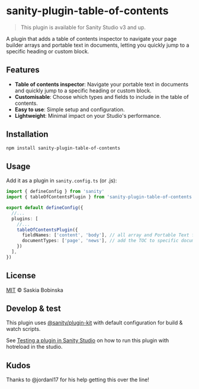 # sanity-plugin-table-of-contents

> This plugin is available for Sanity Studio v3 and up.

A plugin that adds a table of contents inspector to navigate your page builder arrays and portable text in documents, letting you quickly jump to a specific heading or custom block.

## Features
- **Table of contents inspector**: Navigate your portable text in documents and quickly jump to a specific heading or custom block.
- **Customisable**: Choose which types and fields to include in the table of contents.
- **Easy to use**: Simple setup and configuration.
- **Lightweight**: Minimal impact on your Studio's performance.

## Installation

```sh
npm install sanity-plugin-table-of-contents
```

## Usage

Add it as a plugin in `sanity.config.ts` (or .js):

```ts
import { defineConfig } from 'sanity'
import { tableOfContentsPlugin } from 'sanity-plugin-table-of-contents'

export default defineConfig({
  //...
  plugins: [
    //...
    tableOfContentsPlugin({
      fieldNames: ['content', 'body'], // all array and Portable Text fields that should be included in the TOC
      documentTypes: ['page', 'news'], // add the TOC to specific document types
    })
  ],
})
```

## License

[MIT](LICENSE) © Saskia Bobinska

## Develop & test

This plugin uses [@sanity/plugin-kit](https://github.com/sanity-io/plugin-kit)
with default configuration for build & watch scripts.

See [Testing a plugin in Sanity Studio](https://github.com/sanity-io/plugin-kit#testing-a-plugin-in-sanity-studio)
on how to run this plugin with hotreload in the studio.

## Kudos

Thanks to @jordanl17 for his help getting this over the line!
